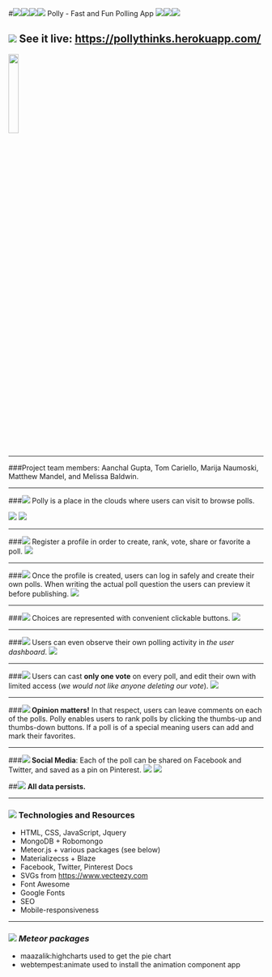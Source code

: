 #<img src="https://github.com/mnaumoski/Project3/blob/master/public/favicon.ico"><img src="https://github.com/mnaumoski/Project3/blob/master/public/favicon.ico"><img src="https://github.com/mnaumoski/Project3/blob/master/public/favicon.ico"><img src="https://github.com/mnaumoski/Project3/blob/master/public/favicon.ico"> Polly - Fast and Fun Polling App <img src="https://github.com/mnaumoski/Project3/blob/master/public/favicon.ico"><img src="https://github.com/mnaumoski/Project3/blob/master/public/favicon.ico"><img src="https://github.com/mnaumoski/Project3/blob/master/public/favicon.ico">

## <img src="https://github.com/mnaumoski/Project3/blob/master/public/favicon.ico"> See it live: https://pollythinks.herokuapp.com/

<img style="width: 20%;" src="https://github.com/mnaumoski/Project3/blob/master/public/polly.png">

---
###Project team members: Aanchal Gupta, Tom Cariello, Marija Naumoski, Matthew Mandel, and Melissa Baldwin.

---
###<img src="https://github.com/mnaumoski/Project3/blob/master/public/favicon.ico"> Polly is a place in the clouds where users can visit to browse polls. 

<img src="https://github.com/mnaumoski/Project3/blob/master/public/home.png">
<img src="https://github.com/mnaumoski/Project3/blob/master/public/footer.png">

---

###<img src="https://github.com/mnaumoski/Project3/blob/master/public/favicon.ico"> Register a profile in order to create, rank, vote, share or favorite a poll.
<img src="https://github.com/mnaumoski/Project3/blob/master/public/sign.png">

---
###<img src="https://github.com/mnaumoski/Project3/blob/master/public/favicon.ico"> Once the profile is created, users can log in safely and create their own polls. When writing the actual poll question the users can preview it before publishing.
<img src="https://github.com/mnaumoski/Project3/blob/master/public/preview.png">

---
###<img src="https://github.com/mnaumoski/Project3/blob/master/public/favicon.ico"> Choices are represented with convenient clickable buttons.
<img src="https://github.com/mnaumoski/Project3/blob/master/public/choices.png">

---
###<img src="https://github.com/mnaumoski/Project3/blob/master/public/favicon.ico"> Users can even observe their own polling activity in _the user dashboard_.
<img src="https://github.com/mnaumoski/Project3/blob/master/public/dasboard.png">

---
###<img src="https://github.com/mnaumoski/Project3/blob/master/public/favicon.ico"> Users can cast **only one vote** on every poll, and edit their own with limited access (*we would not like anyone deleting our vote*).
<img src="https://github.com/mnaumoski/Project3/blob/master/public/pollList.png"> 

---
###**<img src="https://github.com/mnaumoski/Project3/blob/master/public/favicon.ico"> Opinion matters!**  In that respect, users can leave comments on each of the polls. Polly enables users to rank polls by clicking the thumbs-up and thumbs-down buttons.  If a poll is of a special meaning users can add and mark their favorites.

---
###**<img src="https://github.com/mnaumoski/Project3/blob/master/public/favicon.ico"> Social Media**: Each of the poll can be shared on Facebook and Twitter, and saved as a pin on Pinterest.
<img src="https://github.com/mnaumoski/Project3/blob/master/public/facebook.png">
<img src="https://github.com/mnaumoski/Project3/blob/master/public/twit.png">

##<img src="https://github.com/mnaumoski/Project3/blob/master/public/favicon.ico"> **All data persists.**

---

### <img src="https://github.com/mnaumoski/Project3/blob/master/public/favicon.ico"> Technologies and Resources

- HTML, CSS, JavaScript, Jquery
- MongoDB + Robomongo
- Meteor.js + various packages (see below)
- Materializecss + Blaze
- Facebook, Twitter, Pinterest Docs
- SVGs from https://www.vecteezy.com
- Font Awesome
- Google Fonts
- SEO
- Mobile-responsiveness

---

### <img src="https://github.com/mnaumoski/Project3/blob/master/public/favicon.ico"> *Meteor packages* 
- maazalik:highcharts used to get the pie chart
- webtempest:animate used to install the animation component app

